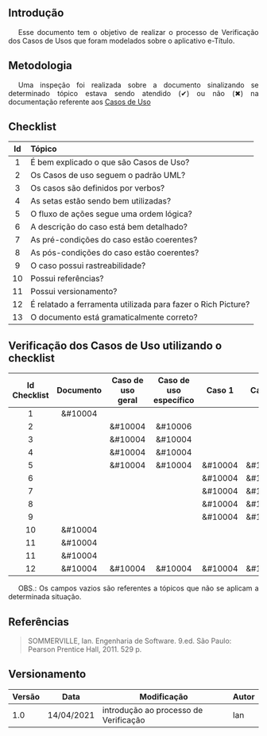 ## Introdução

<p style="text-indent: 20px; text-align: justify">
Esse documento tem o objetivo de realizar o processo de Verificação dos Casos de Usos que foram modelados sobre o aplicativo e-Título. 
</p>

## Metodologia

<p style="text-indent: 20px; text-align: justify">
Uma inspeção foi realizada sobre a documento sinalizando se determinado tópico estava sendo atendido (&#10004) ou não (&#10006) na documentação referente aos <a href="../../../modelagem/casosUso">Casos de Uso</a>
</p>

## Checklist

|Id|Tópico|
|:--:|:--|
|1|É bem explicado o que são Casos de Uso?|
|2|Os Casos de uso seguem o padrão UML?|
|3|Os casos são definidos por verbos?|
|4|As setas estão sendo bem utilizadas?|
|5|O fluxo de ações segue uma ordem lógica?|
|6|A descrição do caso está bem detalhado?|
|7|As pré-condições do caso estão coerentes?|
|8|As pós-condições do caso estão coerentes?|
|9|O caso possui rastreabilidade?|
|10|Possui referências?|
|11|Possui versionamento?|
|12|É relatado a ferramenta utilizada para fazer o Rich Picture?|
|13|O documento está gramaticalmente correto?|

## Verificação dos Casos de Uso utilizando o checklist

|Id Checklist|Documento|Caso de uso geral|Caso de uso específico|Caso 1|Caso 2|Caso 3|Caso 4|Caso 5|Caso 6|
|:--:|:--:|:--:|:--:|:--:|:--:|:--:|:--:|:--:|:--:|
|1|&#10004|||||||||
|2||&#10004|&#10006|||||||
|3||&#10004|&#10004|||||||
|4||&#10004|&#10004|||||||
|5||&#10004|&#10004|&#10004|&#10004|&#10004|&#10004|&#10004|&#10004|
|6||||&#10004|&#10004|&#10004|&#10004|&#10004|&#10004|
|7||||&#10004|&#10004|&#10004|&#10004|&#10004|&#10004|
|8||||&#10004|&#10004|&#10004|&#10004|&#10004|&#10004|
|9||||&#10004|&#10004|&#10004|&#10004|&#10004|&#10004|
|10|&#10004|||||||||
|11|&#10004|||||||||
|11|&#10004|||||||||
|12|&#10004|&#10004|&#10004|&#10004|&#10004|&#10004|&#10004|&#10004|&#10004|

<p style="text-indent: 20px; text-align: justify">
<a>OBS.:</a> Os campos vazios são referentes a tópicos que não se aplicam a determinada situação.
</p>

## Referências
> SOMMERVILLE, Ian. Engenharia de Software. 9.ed. São Paulo: Pearson Prentice Hall, 2011. 529 p.

## Versionamento
| Versão | Data | Modificação | Autor |
|--|--|--|--|
| 1.0 | 14/04/2021 | introdução ao processo de Verificação | Ian |


